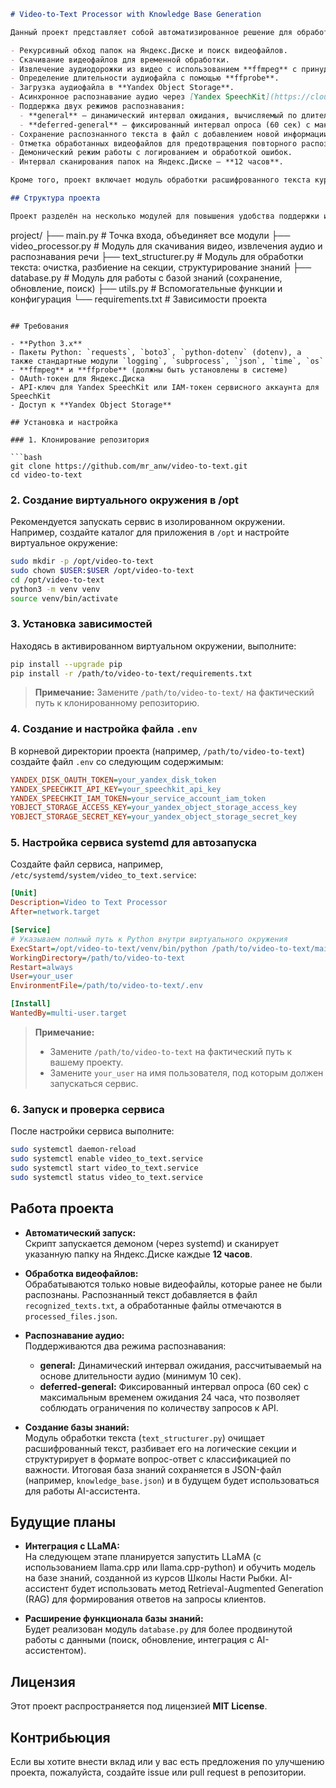 ```markdown
# Video-to-Text Processor with Knowledge Base Generation

Данный проект представляет собой автоматизированное решение для обработки видеофайлов с Яндекс.Диска и подготовки базы знаний из расшифровок курсов Школы Насти Рыбки. На первом этапе проект включает следующие задачи:

- Рекурсивный обход папок на Яндекс.Диске и поиск видеофайлов.
- Скачивание видеофайлов для временной обработки.
- Извлечение аудиодорожки из видео с использованием **ffmpeg** с принудительным преобразованием в **OGG Opus** (моно, 48000 Гц, 64k битрейт).
- Определение длительности аудиофайла с помощью **ffprobe**.
- Загрузка аудиофайла в **Yandex Object Storage**.
- Асинхронное распознавание аудио через [Yandex SpeechKit](https://cloud.yandex.ru/services/speechkit) с использованием API-ключа или IAM-токена.
- Поддержка двух режимов распознавания:
  - **general** – динамический интервал ожидания, вычисляемый по длительности аудио (минимум 10 сек).
  - **deferred-general** – фиксированный интервал опроса (60 сек) с максимальным временем ожидания 24 часа.
- Сохранение распознанного текста в файл с добавлением новой информации (без перезаписи уже существующих данных).
- Отметка обработанных видеофайлов для предотвращения повторного распознавания.
- Демонический режим работы с логированием и обработкой ошибок.
- Интервал сканирования папок на Яндекс.Диске – **12 часов**.

Кроме того, проект включает модуль обработки расшифрованного текста курсов. Текст очищается от лишних символов, разбивается на логические фрагменты (по курсам, разделам, урокам) и структурируется в формате вопрос-ответ с классификацией по уровню значимости (актуальная информация имеет более высокий приоритет). Эта база знаний будет использоваться в дальнейшем для создания AI-ассистента на базе LLaMA.

## Структура проекта

Проект разделён на несколько модулей для повышения удобства поддержки и масштабируемости:

```
project/
├── main.py               # Точка входа, объединяет все модули
├── video_processor.py    # Модуль для скачивания видео, извлечения аудио и распознавания речи
├── text_structurer.py    # Модуль для обработки текста: очистка, разбиение на секции, структурирование знаний
├── database.py           # Модуль для работы с базой знаний (сохранение, обновление, поиск)
├── utils.py              # Вспомогательные функции и конфигурация
└── requirements.txt      # Зависимости проекта
```

## Требования

- **Python 3.x**
- Пакеты Python: `requests`, `boto3`, `python-dotenv` (dotenv), а также стандартные модули `logging`, `subprocess`, `json`, `time`, `os`
- **ffmpeg** и **ffprobe** (должны быть установлены в системе)
- OAuth-токен для Яндекс.Диска
- API-ключ для Yandex SpeechKit или IAM-токен сервисного аккаунта для SpeechKit
- Доступ к **Yandex Object Storage**

## Установка и настройка

### 1. Клонирование репозитория

```bash
git clone https://github.com/mr_anw/video-to-text.git
cd video-to-text
```

### 2. Создание виртуального окружения в /opt

Рекомендуется запускать сервис в изолированном окружении. Например, создайте каталог для приложения в `/opt` и настройте виртуальное окружение:

```bash
sudo mkdir -p /opt/video-to-text
sudo chown $USER:$USER /opt/video-to-text
cd /opt/video-to-text
python3 -m venv venv
source venv/bin/activate
```

### 3. Установка зависимостей

Находясь в активированном виртуальном окружении, выполните:

```bash
pip install --upgrade pip
pip install -r /path/to/video-to-text/requirements.txt
```

> **Примечание:** Замените `/path/to/video-to-text/` на фактический путь к клонированному репозиторию.

### 4. Создание и настройка файла `.env`

В корневой директории проекта (например, `/path/to/video-to-text`) создайте файл `.env` со следующим содержимым:

```ini
YANDEX_DISK_OAUTH_TOKEN=your_yandex_disk_token
YANDEX_SPEECHKIT_API_KEY=your_speechkit_api_key
YANDEX_SPEECHKIT_IAM_TOKEN=your_service_account_iam_token
YOBJECT_STORAGE_ACCESS_KEY=your_yandex_object_storage_access_key
YOBJECT_STORAGE_SECRET_KEY=your_yandex_object_storage_secret_key
```

### 5. Настройка сервиса systemd для автозапуска

Создайте файл сервиса, например, `/etc/systemd/system/video_to_text.service`:

```ini
[Unit]
Description=Video to Text Processor
After=network.target

[Service]
# Указываем полный путь к Python внутри виртуального окружения
ExecStart=/opt/video-to-text/venv/bin/python /path/to/video-to-text/main.py
WorkingDirectory=/path/to/video-to-text
Restart=always
User=your_user
EnvironmentFile=/path/to/video-to-text/.env

[Install]
WantedBy=multi-user.target
```

> **Примечание:**  
> - Замените `/path/to/video-to-text` на фактический путь к вашему проекту.  
> - Замените `your_user` на имя пользователя, под которым должен запускаться сервис.

### 6. Запуск и проверка сервиса

После настройки сервиса выполните:

```bash
sudo systemctl daemon-reload
sudo systemctl enable video_to_text.service
sudo systemctl start video_to_text.service
sudo systemctl status video_to_text.service
```

## Работа проекта

- **Автоматический запуск:**  
  Скрипт запускается демоном (через systemd) и сканирует указанную папку на Яндекс.Диске каждые **12 часов**.

- **Обработка видеофайлов:**  
  Обрабатываются только новые видеофайлы, которые ранее не были распознаны. Распознанный текст добавляется в файл `recognized_texts.txt`, а обработанные файлы отмечаются в `processed_files.json`.

- **Распознавание аудио:**  
  Поддерживаются два режима распознавания:
  - **general:** Динамический интервал ожидания, рассчитываемый на основе длительности аудио (минимум 10 сек).
  - **deferred-general:** Фиксированный интервал опроса (60 сек) с максимальным временем ожидания 24 часа, что позволяет соблюдать ограничения по количеству запросов к API.

- **Создание базы знаний:**  
  Модуль обработки текста (`text_structurer.py`) очищает расшифрованный текст, разбивает его на логические секции и структурирует в формате вопрос-ответ с классификацией по важности. Итоговая база знаний сохраняется в JSON-файл (например, `knowledge_base.json`) и в будущем будет использоваться для работы AI-ассистента.

## Будущие планы

- **Интеграция с LLaMA:**  
  На следующем этапе планируется запустить LLaMA (с использованием llama.cpp или llama.cpp-python) и обучить модель на базе знаний, созданной из курсов Школы Насти Рыбки. AI-ассистент будет использовать метод Retrieval-Augmented Generation (RAG) для формирования ответов на запросы клиентов.

- **Расширение функционала базы знаний:**  
  Будет реализован модуль `database.py` для более продвинутой работы с данными (поиск, обновление, интеграция с AI-ассистентом).

## Лицензия

Этот проект распространяется под лицензией **MIT License**.

## Контрибьюция

Если вы хотите внести вклад или у вас есть предложения по улучшению проекта, пожалуйста, создайте issue или pull request в репозитории.
```
